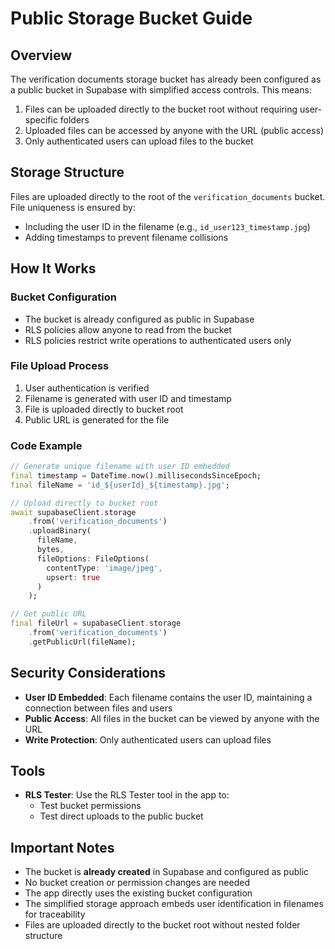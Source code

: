 # Public Storage Bucket Guide

## Overview
The verification documents storage bucket has already been configured as a public bucket in Supabase with simplified access controls. This means:

1. Files can be uploaded directly to the bucket root without requiring user-specific folders
2. Uploaded files can be accessed by anyone with the URL (public access)
3. Only authenticated users can upload files to the bucket

## Storage Structure
Files are uploaded directly to the root of the `verification_documents` bucket. File uniqueness is ensured by:
- Including the user ID in the filename (e.g., `id_user123_timestamp.jpg`)
- Adding timestamps to prevent filename collisions

## How It Works

### Bucket Configuration
- The bucket is already configured as public in Supabase
- RLS policies allow anyone to read from the bucket
- RLS policies restrict write operations to authenticated users only

### File Upload Process
1. User authentication is verified
2. Filename is generated with user ID and timestamp
3. File is uploaded directly to bucket root
4. Public URL is generated for the file

### Code Example
```dart
// Generate unique filename with user ID embedded
final timestamp = DateTime.now().millisecondsSinceEpoch;
final fileName = 'id_${userId}_${timestamp}.jpg';

// Upload directly to bucket root
await supabaseClient.storage
    .from('verification_documents')
    .uploadBinary(
      fileName, 
      bytes,
      fileOptions: FileOptions(
        contentType: 'image/jpeg',
        upsert: true
      )
    );

// Get public URL
final fileUrl = supabaseClient.storage
    .from('verification_documents')
    .getPublicUrl(fileName);
```

## Security Considerations
- **User ID Embedded**: Each filename contains the user ID, maintaining a connection between files and users
- **Public Access**: All files in the bucket can be viewed by anyone with the URL
- **Write Protection**: Only authenticated users can upload files

## Tools
- **RLS Tester**: Use the RLS Tester tool in the app to:
  - Test bucket permissions
  - Test direct uploads to the public bucket

## Important Notes
- The bucket is **already created** in Supabase and configured as public
- No bucket creation or permission changes are needed
- The app directly uses the existing bucket configuration
- The simplified storage approach embeds user identification in filenames for traceability
- Files are uploaded directly to the bucket root without nested folder structure
